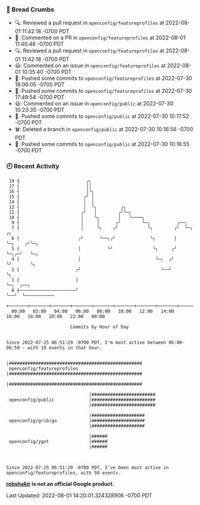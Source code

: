 ### 🍞 Bread Crumbs

 * 🔍: Reviewed a pull request in  `openconfig/featureprofiles` at 2022-08-01 11:42:18 -0700 PDT
 * 💬: Commented on a PR in  `openconfig/featureprofiles` at 2022-08-01 11:40:46 -0700 PDT
 * 🔍: Reviewed a pull request in  `openconfig/featureprofiles` at 2022-08-01 11:42:18 -0700 PDT
 * 😃: Commented on an issue in `openconfig/featureprofiles` at 2022-08-01 10:35:40 -0700 PDT
 * 🚢: Pushed some commits to `openconfig/featureprofiles` at 2022-07-30 18:06:05 -0700 PDT
 * 🚢: Pushed some commits to `openconfig/featureprofiles` at 2022-07-30 17:49:54 -0700 PDT
 * 😃: Commented on an issue in `openconfig/public` at 2022-07-30 10:23:35 -0700 PDT
 * 🚢: Pushed some commits to `openconfig/public` at 2022-07-30 10:17:52 -0700 PDT
 * 🗑: Deleted a branch in `openconfig/public` at 2022-07-30 10:16:56 -0700 PDT
 * 🚢: Pushed some commits to `openconfig/public` at 2022-07-30 10:16:55 -0700 PDT

### 🕘 Recent Activity
```
 19 ┼                         ╭╮
 17 ┤                         ││
 16 ┤                         │╰╮
 15 ┤                        ╭╯ │
 14 ┤                        │  │
 12 ┤                        │  ╰╮         ╭╮
 11 ┤                       ╭╯   │        ╭╯╰─╮
 10 ┤                       │    ╰╮       │   ╰────╮
  9 ┤                       │     │      ╭╯        ╰─╮          ╭──╮
  7 ┤                       │     ╰╮    ╭╯           ╰╮        ╭╯  ╰─╮       ╭╮
  6 ┤                      ╭╯      ╰──╮╭╯             ╰╮       │     ╰─╮    ╭╯╰─╮
  5 ┤                      │          ╰╯               ╰╮     ╭╯       ╰─╮╭─╯   ╰─╮
  4 ┤                      │                            ╰─╮  ╭╯          ╰╯       ╰╮
  2 ┤                     ╭╯                              ╰──╯                     ╰╮
  1 ┤                     │                                                         ╰─╮  ╭──╮
  0 ┼─────────────────────╯                                                           ╰──╯  ╰───────────
    +───────+───────+───────+───────+───────+───────+───────+───────+───────+───────+───────+───────+────
  00:00   02:00   04:00   06:00   08:00   10:00   12:00   14:00   16:00   18:00   20:00   22:00   00:00   

						Commits by Hour of Day


Since 2022-07-25 06:51:29 -0700 PDT, I'm most active between 06:00-06:59 - with 19 events in that hour.

```



```
                               |##################################################
 openconfig/featureprofiles    |##################################################
                               |##################################################

                               |########################
 openconfig/public             |########################
                               |########################

                               |####################
 openconfig/gribigo            |####################
                               |####################

                               |######
 openconfig/ygot               |######
                               |######



Since 2022-07-25 06:51:29 -0700 PDT, I've been most active in openconfig/featureprofiles, with 50 events.

```
**[robshakir](mailto:robjs@google.com) is not an official Google product.**  


Last Updated: 2022-08-01 14:20:01.324328906 -0700 PDT
